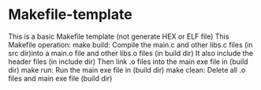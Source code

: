 # Makefile-template
This is a basic Makefile template (not generate HEX or ELF file)
This Makefile operation:
make build:
	Compile the main.c and other libs.c files (in src dir)into a main.o file and other libs.o files (in build dir)
	It also include the header files (in include dir)
	Then link .o files into the main exe file in (build dir)
make run:
	Run the main exe file in (build dir)
make clean:
	Delete all .o files and main exe file (build dir)
